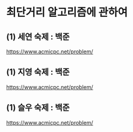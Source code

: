 # 최단거리 알고리즘에 관하여

## (1) 세연 숙제 : 백준
https://www.acmicpc.net/problem/

## (1) 지영 숙제 : 백준
https://www.acmicpc.net/problem/

## (1) 슬우 숙제 : 백준
https://www.acmicpc.net/problem/
